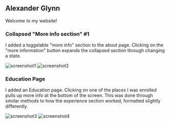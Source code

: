 ## Alexander Glynn

Welcome to my website!

### Collapsed "More info section"  #1

I added a toggelable "more info" section to the about page. Clicking on the "more information" button expands the collapsed section through changing a state.

![screenshot1](src/assets/screenshot1.jpg)
![screenshot2](src/assets/screenshot2.jpg)

### Education Page

I added an Education page. Clicking on one of the places I was enrolled pulls up more info at the bottom of the screen. This was done through similar methods to how the experience section worked, formatted slightly differently.

![screenshot3](src/assets/screenshot3.jpg)
![screenshot4](src/assets/screenshot4.jpg)
